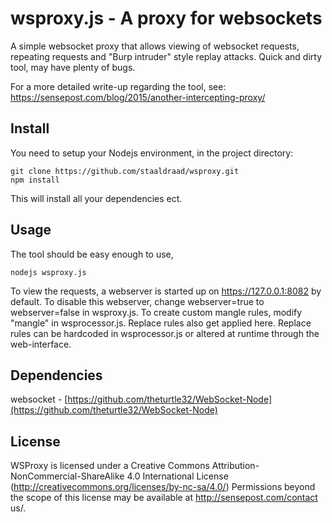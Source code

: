 # wsproxy.js - A proxy for websockets 

A simple websocket proxy that allows viewing of websocket requests, repeating requests and "Burp intruder" style replay attacks.
Quick and dirty tool, may have plenty of bugs.

For a more detailed write-up regarding the tool, see:  https://sensepost.com/blog/2015/another-intercepting-proxy/

## Install
You need to setup your Nodejs environment, in the project directory:
```
git clone https://github.com/staaldraad/wsproxy.git
npm install
```

This will install all your dependencies ect.

## Usage
The tool should be easy enough to use,

```
nodejs wsproxy.js
```

To view the requests, a webserver is started up on https://127.0.0.1:8082 by default. To disable this webserver, change webserver=true to webserver=false in wsproxy.js.
To create custom mangle rules, modify "mangle" in wsprocessor.js. Replace rules also get applied here. Replace rules can be hardcoded in wsprocessor.js or altered at runtime through the web-interface.

## Dependencies
websocket - [https://github.com/theturtle32/WebSocket-Node](https://github.com/theturtle32/WebSocket-Node)

## License
WSProxy is licensed under a Creative Commons Attribution-NonCommercial-ShareAlike 4.0 International License (http://creativecommons.org/licenses/by-nc-sa/4.0/) Permissions beyond the scope of this license may be available at http://sensepost.com/contact us/.
